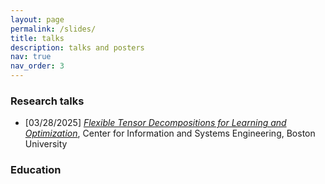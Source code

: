 ```yaml
---
layout: page
permalink: /slides/
title: talks
description: talks and posters
nav: true
nav_order: 3
---
```


### Research talks

* [03/28/2025] [*Flexible Tensor Decompositions for Learning and Optimization*](/assets/pdf/talks/2025-03-28_Sarwate_Tensors_BU.pdf), Center for Information and Systems Engineering, Boston University 

### Education

